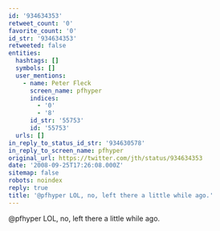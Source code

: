 ```yaml
---
id: '934634353'
retweet_count: '0'
favorite_count: '0'
id_str: '934634353'
retweeted: false
entities:
  hashtags: []
  symbols: []
  user_mentions:
    - name: Peter Fleck
      screen_name: pfhyper
      indices:
        - '0'
        - '8'
      id_str: '55753'
      id: '55753'
  urls: []
in_reply_to_status_id_str: '934630578'
in_reply_to_screen_name: pfhyper
original_url: https://twitter.com/jth/status/934634353
date: '2008-09-25T17:26:08.000Z'
sitemap: false
robots: noindex
reply: true
title: '@pfhyper LOL, no, left there a little while ago.'
---
```


@pfhyper LOL, no, left there a little while ago.